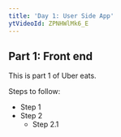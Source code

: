 ```yaml
---
title: 'Day 1: User Side App'
ytVideoId: ZPNHWlMk6_E
---
```


## Part 1: Front end

This is part 1 of Uber eats.

Steps to follow:

- Step 1
- Step 2
  - Step 2.1

